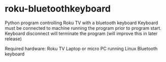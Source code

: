 # roku-bluetoothkeyboard
Python program controlling Roku TV with a bluetooth keyboard
Keyboard must be connected to machine running the program prior to program start. 
Keyboard disconnect will terminate the program (will improve this in later release)

Required hardware:
Roku TV
Laptop or micro PC running Linux
Bluetooth keyboard
